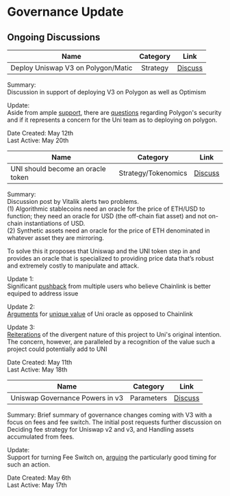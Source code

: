 # Governance Update

## Ongoing Discussions

| Name          | Category      | Link   |
| ------------- |:-------------:| :-----:|
| Deploy Uniswap V3 on Polygon/Matic | Strategy | [Discuss](https://gov.uniswap.org/t/deploy-uniswap-v3-on-polygon-matic/12165) |

Summary:\
Discussion in support of deploying V3 on Polygon as well as Optimism

Update:\
Aside from ample [support](https://gov.uniswap.org/t/deploy-uniswap-v3-on-polygon-matic/12165/7),
there are [questions](https://gov.uniswap.org/t/deploy-uniswap-v3-on-polygon-matic/12165/7) regarding Polygon's security and if it represents a concern for the Uni team as to deploying on polygon.

Date Created: May 12th\
Last Active: May 20th

| Name          | Category      | Link   |
| ------------- |:-------------:| :-----:|
| UNI should become an oracle token | Strategy/Tokenomics | [Discuss](https://gov.uniswap.org/t/uni-should-become-an-oracle-token/11988) |

Summary:\
Discussion post by Vitalik alerts two problems.\
(1) Algorithmic stablecoins need an oracle for the price of ETH/USD to function;
they need an oracle for USD (the off-chain fiat asset) and not on-chain instantiations of USD.\
(2) Synthetic assets need an oracle for the price of ETH denominated in whatever asset they are mirroring.

To solve this it proposes that Uniswap and the UNI token step in and provides an oracle that is specialized to providing price data that’s robust and extremely costly to manipulate and attack.

Update 1: \
Significant [pushback](https://gov.uniswap.org/t/uni-should-become-an-oracle-token/11988/3) from multiple users who believe Chainlink is better equiped to address issue

Update 2: \
[Arguments](https://gov.uniswap.org/t/uni-should-become-an-oracle-token/11988/19) for [unique value](https://gov.uniswap.org/t/uni-should-become-an-oracle-token/11988/52) of Uni oracle as opposed to Chainlink

Update 3: \
[Reiterations](https://gov.uniswap.org/t/uni-should-become-an-oracle-token/11988/77) of the divergent nature of this project to Uni's original intention.
The concern, however, are paralleled by a recognition of the value such a project could potentially add to UNI

Date Created: May 11th\
Last Active: May 18th


| Name          | Category      | Link   |
| ------------- |:-------------:| :-----:|
| Uniswap Governance Powers in v3 | Parameters | [Discuss](https://gov.uniswap.org/t/uniswap-governance-powers-in-v3/11812) |

Summary:
Brief summary of governance changes coming with V3 with a focus on fees and fee switch. The initial post requests further discussion on Deciding fee strategy for Uniswap v2 and v3, and Handling assets accumulated from fees.

Update:\
Support for turning Fee Switch on, [arguing](https://gov.uniswap.org/t/uniswap-governance-powers-in-v3/11812/16) the particularly good timing for such an action.

Date Created: May 6th\
Last Active: May 17th



